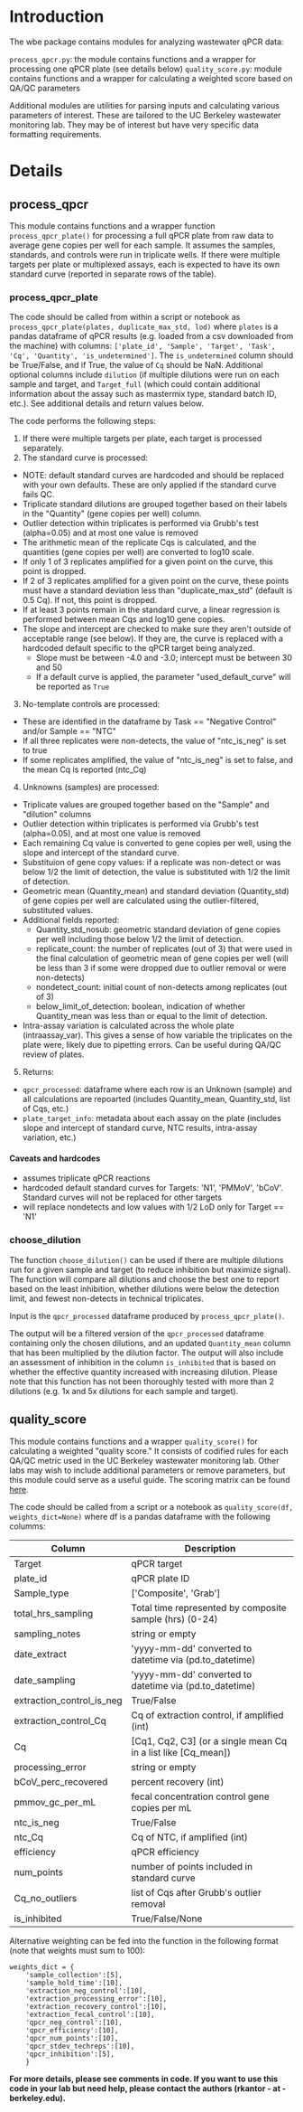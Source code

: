 # Introduction
The wbe package contains modules for analyzing wastewater qPCR data:

`process_qpcr.py`: the module contains functions and a wrapper for processing one qPCR plate (see details below)
`quality_score.py`: module contains functions and a wrapper for calculating a weighted score based on QA/QC parameters

Additional modules are utilities for parsing inputs and calculating various parameters of interest. These are tailored to the UC Berkeley wastewater monitoring lab. They may be of interest but have very specific data formatting requirements.


# Details
## process_qpcr
This module contains functions and a wrapper function `process_qpcr_plate()` for processing a full qPCR plate from raw data to average gene copies per well for each sample.  It assumes the samples, standards, and controls were run in triplicate wells. If there were multiple targets per plate or multiplexed assays, each is expected to have its own standard curve (reported in separate rows of the table).

### process_qpcr_plate
The code should be called from within a script or notebook as `process_qpcr_plate(plates, duplicate_max_std, lod)` where `plates` is a pandas dataframe of qPCR results (e.g. loaded from a csv downloaded from the machine) with columns: `['plate_id', 'Sample', 'Target', 'Task', 'Cq', 'Quantity', 'is_undetermined']`. The `is_undetermined` column should be True/False, and if True, the value of `Cq` should be NaN. Additional optional columns include `dilution` (if multiple dilutions were run on each sample and target, and `Target_full` (which could contain additional information about the assay such as mastermix type, standard batch ID, etc.). See additional details and return values below.

The code performs the following steps:
1. If there were multiple targets per plate, each target is processed separately.
2. The standard curve is processed:
  * NOTE: default standard curves are hardcoded and should be replaced with your own defaults. These are only applied if the standard curve fails QC.
  * Triplicate standard dilutions are grouped together based on their labels in the "Quantity" (gene copies per well) column.
  * Outlier detection within triplicates is performed via Grubb's test (alpha=0.05) and at most one value is removed
  * The arithmetic mean of the replicate Cqs is calculated, and the quantities (gene copies per well) are converted to log10 scale.
  * If only 1 of 3 replicates amplified for a given point on the curve, this point is dropped.
  * If 2 of 3 replicates amplified for a given point on the curve, these points must have a standard deviation less than "duplicate_max_std" (default is 0.5 Cq). If not, this point is dropped.
  * If at least 3 points remain in the standard curve, a linear regression is performed between mean Cqs and log10 gene copies.
  * The slope and intercept are checked to make sure they aren't outside of acceptable range (see below). If they are, the curve is replaced with a hardcoded default specific to the qPCR target being analyzed.
    * Slope must be between -4.0 and -3.0; intercept must be between 30 and 50
    * If a default curve is applied, the parameter "used_default_curve" will be reported as `True`
3. No-template controls are processed:
  * These are identified in the dataframe by Task == "Negative Control" and/or Sample == "NTC"
  * If all three replicates were non-detects, the value of "ntc_is_neg" is set to true
  * If some replicates amplified, the value of "ntc_is_neg" is set to false, and the mean Cq is reported (ntc_Cq)
4. Unknowns (samples) are processed:
  * Triplicate values are grouped together based on the "Sample" and "dilution" columns
  * Outlier detection within triplicates is performed via Grubb's test (alpha=0.05), and at most one value is removed
  * Each remaining Cq value is converted to gene copies per well, using the slope and intercept of the standard curve.
  * Substituion of gene copy values: if a replicate was non-detect or was below 1/2 the limit of detection, the value is substituted with 1/2 the limit of detection.
  * Geometric mean (Quantity_mean) and standard deviation (Quantity_std) of gene copies per well are calculated using the outlier-filtered, substituted values.
  * Additional fields reported:
    * Quantity_std_nosub: geometric standard deviation of gene copies per well including those below 1/2 the limit of detection.
    * replicate_count: the number of replicates (out of 3) that were used in the final calculation of geometric mean of gene copies per well (will be less than 3 if some were dropped due to outlier removal or were non-detects)
    * nondetect_count: initial count of non-detects among replicates (out of 3)
    * below_limit_of_detection: boolean, indication of whether Quantity_mean was less than or equal to the limit of detection.
  * Intra-assay variation is calculated across the whole plate (intraassay_var). This gives a sense of how variable the triplicates on the plate were, likely due to pipetting errors. Can be useful during QA/QC review of plates.
5. Returns:
  * `qpcr_processed`: dataframe where each row is an Unknown (sample) and all calculations are repoarted (includes Quantity_mean, Quantity_std, list of Cqs, etc.)
  * `plate_target_info`: metadata about each assay on the plate (includes slope and intercept of standard curve, NTC results, intra-assay variation, etc.)

#### Caveats and hardcodes
* assumes triplicate qPCR reactions
* hardcoded default standard curves for Targets: 'N1', 'PMMoV', 'bCoV'. Standard curves will not be replaced for other targets
* will replace nondetects and low values with 1/2 LoD only for Target == 'N1'

### choose_dilution
The function `choose_dilution()` can be used if there are multiple dilutions run for a given sample and target (to reduce inhibition but maximize signal). The function will compare all dilutions and choose the best one to report based on the least inhibition, whether dilutions were below the detection limit, and fewest non-detects in technical triplicates.

Input is the `qpcr_processed` dataframe produced by `process_qpcr_plate()`.

The output will be a filtered version of the `qpcr_processed` dataframe containing only the chosen dilutions, and an updated `Quantity_mean` column that has been multiplied by the dilution factor. The output will also include an assessment of inhibition in the column `is_inhibited` that is based on whether the effective quantity increased with increasing dilution. Please note that this function has not been thoroughly tested with more than 2 dilutions (e.g. 1x and 5x dilutions for each sample and target).

## quality_score
This module contains functions and a wrapper `quality_score()` for calculating a weighted "quality score." It consists of codified rules for each QA/QC metric used in the UC Berkeley wastewater monitoring lab. Other labs may wish to include additional parameters or remove parameters, but this module could serve as a useful guide.  The scoring matrix can be found [here](quality_score_table.csv).

The code should be called from a script or a notebook as `quality_score(df, weights_dict=None)` where df is a pandas dataframe with the following columms:

Column | Description
------------ | -------------
Target | qPCR target
plate_id | qPCR plate ID
Sample_type | ['Composite', 'Grab']
total_hrs_sampling | Total time represented by composite sample (hrs) (0-24)
sampling_notes | string or empty
date_extract | 'yyyy-mm-dd' converted to datetime via (pd.to_datetime)
date_sampling | 'yyyy-mm-dd' converted to datetime via (pd.to_datetime)
extraction_control_is_neg | True/False
extraction_control_Cq | Cq of extraction control, if amplified (int)
Cq | [Cq1, Cq2, C3] (or a single mean Cq in a list like [Cq_mean])
processing_error | string or empty
bCoV_perc_recovered | percent recovery (int)
pmmov_gc_per_mL | fecal concentration control gene copies per mL
ntc_is_neg | True/False
ntc_Cq | Cq of NTC, if amplified (int)
efficiency | qPCR efficiency
num_points | number of points included in standard curve
Cq_no_outliers | list of Cqs after Grubb's outlier removal
is_inhibited | True/False/None


Alternative weighting can be fed into the function in the following format (note that weights must sum to 100):
```
weights_dict = {
    'sample_collection':[5],
    'sample_hold_time':[10],
    'extraction_neg_control':[10],
    'extraction_processing_error':[10],
    'extraction_recovery_control':[10],
    'extraction_fecal_control':[10],
    'qpcr_neg_control':[10],
    'qpcr_efficiency':[10],
    'qpcr_num_points':[10],
    'qpcr_stdev_techreps':[10],
    'qpcr_inhibition':[5],
    }
```

**For more details, please see comments in code. If you want to use this code in your lab but need help, please contact the authors (rkantor - at - berkeley.edu).**
